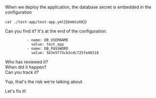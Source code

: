 

When we deploy the application, the database secret is embedded in the configuration

`cat ./test-app/test-app.yml`{{execute}}

Can you find it?  It's at the end of the configuration.   

```
          - name: DB_USERNAME
            value: test_app
          - name: DB_PASSWORD
            value: 5b3e5f75cb3cdc725fe40318
```

Who has reviewed it?  
When did it happen?   
Can you track it?  

Yup, that's the risk we're talking about.

Let's fix it!
